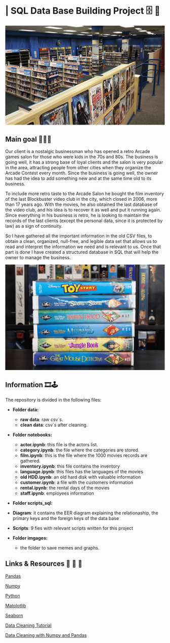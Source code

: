 
#  | SQL Data Base Building Project 🗄 🚀

![](https://github.com/abelnperez/sql_data_base_building-/blob/main/images/ARTvideoclub.jpg)

## Main goal  📼📼📼

Our client is a nostalgic businessman who has opened a retro Arcade games salon for those who were kids in the 70s and 80s. The business is going well, it has a strong base of loyal clients and the salon is very popular in the area, attracting people from other cities when they organize the Arcade Contest every month. Since the business is going well, the owner has had the idea to add something new and at the same time old to its business. 

To include more retro taste to the Arcade Salon he bought the film inventory of the last Blockbuster video club in the city, which closed in 2006, more than 17 years ago. With the movies, he also obtained the last database of the video club, and his idea is to recover it as well and put it running again. Since everything in his business is retro, he is looking to maintain the records of the last clients (except the personal data, since it is protected by law) as a sign of continuity. 

So I have gathered all the important information in the old CSV files, to obtain a clean, organized, null-free, and legible data set that allows us to read and interpret the information we need and is relevant to us. Once that part is done I have created a structured database in SQL that will help the owner to manage the business. 


![](https://github.com/abelnperez/sql_data_base_building-/blob/main/images/movies.PNG)

## Information  🎞🕹

The repository is divided in the following files:

- **Folder data:**

   - **raw data**: raw csv´s.
   - **clean data**: csv´s after cleaning.

- **Folder notebooks:**

   - **actor.ipynb**: this file is the actors list.
   - **category.ipynb**: the file where the categories are stored.
   - **film.ipynb**: this is the file where the 1000 movies records are gathered. 
   - **inventory.ipynb**: this file contains the inventory 
   - **language.ipynb**: this files has the languages of the movies
   - **old HDD.ipynb**: an old hard disk with valuable information 
   - **customer.ipynb**: a file with the customers information
   - **rental.ipynb**: the rental days of the movies
   - **staff.ipynb**: employees information 


- **Folder scripts_sql:**

- **Diagram**: it contains the EER diagram explaining the relationaship, the primary keys and the foreign keys of the data base 
- **Scripts**: 9 fies with relevant scripts written for this project 

- **Folder imgages:**
   - the folder to save memes and graphs.
   


## Links & Resources 📂 📂 📂 

[Pandas](https://pandas.pydata.org/docs/)

[Numpy](https://numpy.org/doc/1.18/)

[Python](https://docs.python.org/3/library/functions.html)

[Matplotlib](https://matplotlib.org/)

[Seaborn](https://seaborn.pydata.org/)

[Data Cleaning Tutorial](https://www.tutorialspoint.com/python/python_data_cleansing.html)

[Data Cleaning with Numpy and Pandas](https://realpython.com/python-data-cleaning-numpy-pandas/#python-data-cleaning-recap-and-resources)


